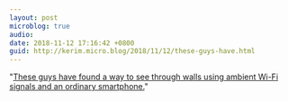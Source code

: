 ```yaml
---
layout: post
microblog: true
audio: 
date: 2018-11-12 17:16:42 +0800
guid: http://kerim.micro.blog/2018/11/12/these-guys-have.html
---
```

"[These guys have found a way to see through walls using ambient Wi-Fi signals and an ordinary smartphone.](https://www.technologyreview.com/s/612375/using-wi-fi-to-see-behind-closed-doors-is-easier-than-anyone-thought/)"
